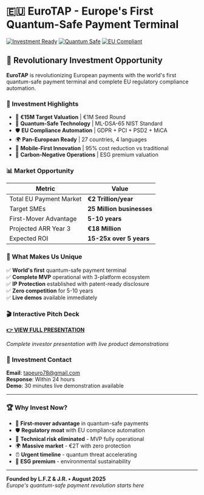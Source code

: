 ﻿# 🇪🇺 EuroTAP - Europe's First Quantum-Safe Payment Terminal

[![Investment Ready](https://img.shields.io/badge/Investment-Ready-gold)](mailto:tapeuro78@gmail.com)
[![Quantum Safe](https://img.shields.io/badge/Quantum-Safe-purple)](https://eurotap-pitch.github.io)
[![EU Compliant](https://img.shields.io/badge/EU-Compliant-blue)](https://eurotap-pitch.github.io)

## 🔮 Revolutionary Investment Opportunity

**EuroTAP** is revolutionizing European payments with the world's first quantum-safe payment terminal and complete EU regulatory compliance automation.

### 💎 Investment Highlights

- 🎯 **€15M Target Valuation** | €1M Seed Round
- 🔮 **Quantum-Safe Technology** | ML-DSA-65 NIST Standard
- 🛡️ **EU Compliance Automation** | GDPR + PCI + PSD2 + MiCA
- 🌍 **Pan-European Ready** | 27 countries, 4 languages
- 📱 **Mobile-First Innovation** | 95% cost reduction vs traditional
- 🌱 **Carbon-Negative Operations** | ESG premium valuation

### 📊 Market Opportunity

| **Metric** | **Value** |
|------------|-----------|
| Total EU Payment Market | **€2 Trillion/year** |
| Target SMEs | **25 Million businesses** |
| First-Mover Advantage | **5-10 years** |
| Projected ARR Year 3 | **€18 Million** |
| Expected ROI | **15-25x over 5 years** |

### 🚀 What Makes Us Unique

✅ **World's first** quantum-safe payment terminal  
✅ **Complete MVP** operational with 3-platform ecosystem  
✅ **IP Protection** established with patent-ready disclosure  
✅ **Zero competition** for 5-10 years  
✅ **Live demos** available immediately  

### 🎬 Interactive Pitch Deck

**[👉 VIEW FULL PRESENTATION](https://YOUR_USERNAME.github.io/eurotap-pitch)**

*Complete investor presentation with live product demonstrations*

### 📧 Investment Contact

**Email**: [tapeuro78@gmail.com](mailto:tapeuro78@gmail.com)  
**Response**: Within 24 hours  
**Demo**: 30 minutes live demonstration available  

---

### 🏆 Why Invest Now?

- 🥇 **First-mover advantage** in quantum-safe payments
- 🛡️ **Regulatory moat** with EU compliance automation  
- 🚀 **Technical risk eliminated** - MVP fully operational
- 🌍 **Massive market** - €2T with zero protection
- ⏰ **Urgent timeline** - quantum threat accelerating
- 🌱 **ESG premium** - environmental sustainability

---

**Founded by L.F.Z & J.R. • August 2025**  
*Europe's quantum-safe payment revolution starts here*
